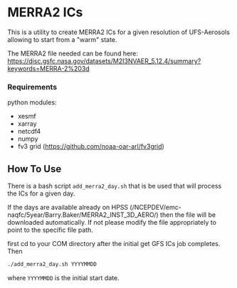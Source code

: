 # MERRA2 ICs

This is a utility to create MERRA2 ICs for a given resolution of UFS-Aerosols allowing to start from a "warm" state.

The MERRA2 file needed can be found here: https://disc.gsfc.nasa.gov/datasets/M2I3NVAER_5.12.4/summary?keywords=MERRA-2%203d

### Requirements

python modules:
- xesmf
- xarray
- netcdf4 
- numpy
- fv3 grid (https://github.com/noaa-oar-arl/fv3grid)

## How To Use

There is a bash script `add_merra2_day.sh` that is be used that will process the ICs for a given day.  

If the days are available already on HPSS (/NCEPDEV/emc-naqfc/5year/Barry.Baker/MERRA2_INST_3D_AERO/) then the file will be downloaded automatically.  If not 
please modify the file appropriately to point to the specific file path.

first cd to your COM directory after the initial get GFS ICs job completes. Then

```bash 
./add_merra2_day.sh YYYYMMDD
```

where `YYYYMMDD` is the initial start date.  

